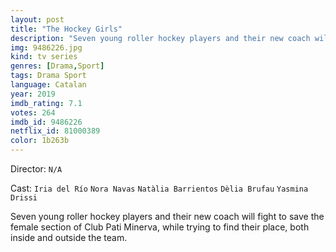 ```yaml
---
layout: post
title: "The Hockey Girls"
description: "Seven young roller hockey players and their new coach will fight to save the female section of Club Pati Minerva, while trying to find their place, both inside and outside the team..."
img: 9486226.jpg
kind: tv series
genres: [Drama,Sport]
tags: Drama Sport 
language: Catalan
year: 2019
imdb_rating: 7.1
votes: 264
imdb_id: 9486226
netflix_id: 81000389
color: 1b263b
---
```

Director: `N/A`  

Cast: `Iria del Río` `Nora Navas` `Natàlia Barrientos` `Dèlia Brufau` `Yasmina Drissi` 

Seven young roller hockey players and their new coach will fight to save the female section of Club Pati Minerva, while trying to find their place, both inside and outside the team.